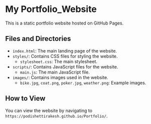 # My Portfolio_Website

This is a static portfolio website hosted on GitHub Pages.

## Files and Directories

- `index.html`: The main landing page of the website.
- `styles/`: Contains CSS files for styling the website.
  - `stylesheet.css`: The main stylesheet.
- `scripts/`: Contains JavaScript files for the website.
  - `main.js`: The main JavaScript file.
- `images/`: Contains images used in the website.
  - `bike.jpg`, `coat.png`, `poker.jpg`, `weather.png`: Example images.

## How to View

You can view the website by navigating to `https://podishettirakesh.github.io/Portfolio/`.
